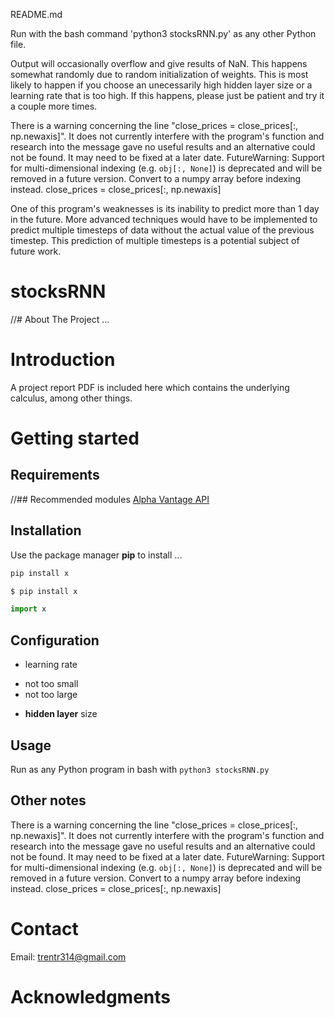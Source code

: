 README.md

Run with the bash command 'python3 stocksRNN.py' as any other Python file.

Output will occasionally overflow and give results of NaN.  This happens somewhat randomly due to random initialization of weights.  This is most likely to happen if you choose an unecessarily high hidden layer size or a learning rate that is too high.  If this happens, please just be patient and try it a couple more times.

There is a warning concerning the line "close_prices = close_prices[:, np.newaxis]".  It does not currently interfere with the program's function and research into the message gave no useful results and an alternative could not be found.  It may need to be fixed at a later date.
 FutureWarning: Support for multi-dimensional indexing (e.g. `obj[:, None]`) is deprecated and will be removed in a future version.  Convert to a numpy array before indexing instead.
  close_prices = close_prices[:, np.newaxis]

One of this program's weaknesses is its inability to predict more than 1 day in the future.  More advanced techniques would have to be implemented to predict multiple timesteps of data without the actual value of the previous timestep.  This prediction of multiple timesteps is a potential subject of future work.




# stocksRNN
//# About The Project
...
# Introduction

A project report PDF is included here which contains the underlying calculus, among other things.

# Getting started
## Requirements
//## Recommended modules
[Alpha Vantage API](https://www.alphavantage.co/)
## Installation
Use the package manager **pip** to install ...
```bash
pip install x
```
```sh
$ pip install x
```
```python
import x
```
## Configuration
* learning rate
- not too small
- not too large
* **hidden layer** size
## Usage
Run as any Python program in bash with `python3 stocksRNN.py`
## Other notes
There is a warning concerning the line "close_prices = close_prices[:, np.newaxis]".  It does not currently interfere with the program's function and research into the message gave no useful results and an alternative could not be found.  It may need to be fixed at a later date.
 FutureWarning: Support for multi-dimensional indexing (e.g. `obj[:, None]`) is deprecated and will be removed in a future version.  Convert to a numpy array before indexing instead.
  close_prices = close_prices[:, np.newaxis]
# Contact
Email: trentr314@gmail.com
# Acknowledgments

